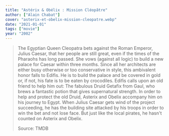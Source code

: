 ```yaml
---
title: "Astérix & Obélix : Mission Cléopâtre"
author: ["Alain Chabat"]
cover: "asterix-et-obelix-mission-cleopatre.webp"
date: "2021-01-01"
tags: ["movie"]
year: "2002"
---
```


> The Egyptian Queen Cleopatra bets against the Roman Emperor, Julius Caesar, that her people are still great, even if the times of the Pharaohs has long passed. She vows (against all logic) to build a new palace for Caesar within three months. Since all her architects are either busy otherwise or too conservative in style, this ambivalent honor falls to Edifis. He is to build the palace and be covered in gold or, if not, his fate is to be eaten by crocodiles. Edifis calls upon an old friend to help him out: The fabulous Druid Getafix from Gaul, who brews a fantastic potion that gives supernatural strength. In order to help and protect the old Druid, Asterix and Obelix accompany him on his journey to Egypt. When Julius Caesar gets wind of the project succeeding, he has the building site attacked by his troops in order to win the bet and not lose face. But just like the local pirates, he hasn't counted on Asterix and Obelix.
>
> Source: TMDB
